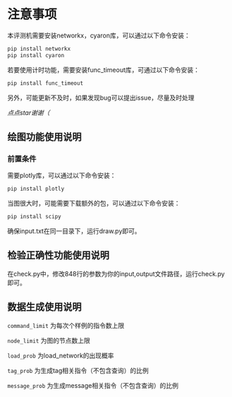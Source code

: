 # 注意事项  
本评测机需要安装networkx，cyaron库，可以通过以下命令安装：  
```bash
pip install networkx
pip install cyaron
```
若要使用计时功能，需要安装func_timeout库，可通过以下命令安装：  
```bash
pip install func_timeout
```
另外，可能更新不及时，如果发现bug可以提出issue，尽量及时处理

*点点star谢谢（*
## 绘图功能使用说明  
### 前置条件  
需要plotly库，可以通过以下命令安装：  
```bash
pip install plotly
```
当图很大时，可能需要下载额外的包，可以通过以下命令安装：  
```bash
pip install scipy
```
确保input.txt在同一目录下，运行draw.py即可。

## 检验正确性功能使用说明
在check.py中，修改848行的参数为你的input,output文件路径，运行check.py即可。

## 数据生成使用说明
`command_limit` 为每次个样例的指令数上限

`node_limit` 为图的节点数上限

`load_prob` 为load_network的出现概率

`tag_prob` 为生成tag相关指令（不包含查询）的比例

`message_prob` 为生成message相关指令（不包含查询）的比例